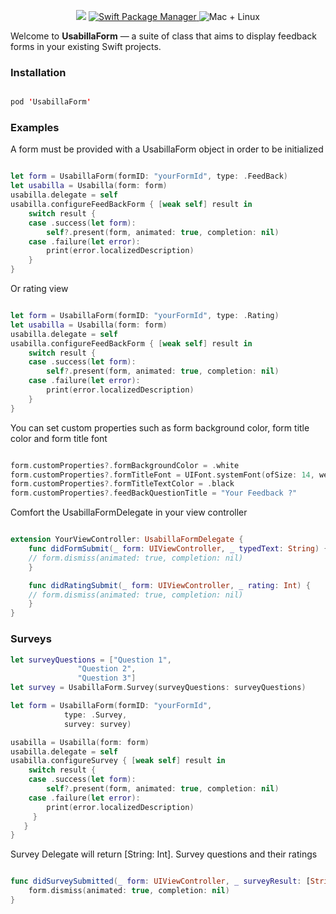 
<p align="center">

<img src="https://img.shields.io/badge/Swift-5.0-orange.svg" />

<a href="https://swift.org/package-manager">

<img src="https://img.shields.io/cocoapods/v/UsabillaForm.svg" alt="Swift Package Manager" />

</a>

<img src="https://img.shields.io/badge/platforms-ios-brightgreen.svg?style=flat" alt="Mac + Linux" />

</p>

  

Welcome to ****UsabillaForm**** — a suite of class that aims to display feedback forms in your existing Swift projects.

  

### Installation

```swift

pod 'UsabillaForm'

```

  

### Examples

A form must be provided with a UsabillaForm object in order to be initialized

```swift

let form = UsabillaForm(formID: "yourFormId", type: .FeedBack)
let usabilla = Usabilla(form: form)
usabilla.delegate = self
usabilla.configureFeedBackForm { [weak self] result in
    switch result {
	case .success(let form):
		self?.present(form, animated: true, completion: nil)
	case .failure(let error):
		print(error.localizedDescription)
	}
}
```

Or rating view

```swift

let form = UsabillaForm(formID: "yourFormId", type: .Rating)
let usabilla = Usabilla(form: form)
usabilla.delegate = self
usabilla.configureFeedBackForm { [weak self] result in
    switch result {
	case .success(let form):
		self?.present(form, animated: true, completion: nil)
	case .failure(let error):
		print(error.localizedDescription)
	}
}

```

  

You can set custom properties such as form background color, form title color and form title font

```swift

form.customProperties?.formBackgroundColor = .white
form.customProperties?.formTitleFont = UIFont.systemFont(ofSize: 14, weight: .light)
form.customProperties?.formTitleTextColor = .black
form.customProperties?.feedBackQuestionTitle = "Your Feedback ?"

```

Comfort the UsabillaFormDelegate in your view controller

```swift

extension YourViewController: UsabillaFormDelegate {
    func didFormSubmit(_ form: UIViewController, _ typedText: String) {
	// form.dismiss(animated: true, completion: nil)
    }

    func didRatingSubmit(_ form: UIViewController, _ rating: Int) {
	// form.dismiss(animated: true, completion: nil)
    }
}

```

### Surveys

```swift
let surveyQuestions = ["Question 1",
		       "Question 2",
		       "Question 3"]
let survey = UsabillaForm.Survey(surveyQuestions: surveyQuestions)

let form = UsabillaForm(formID: "yourFormId", 
			type: .Survey,
			survey: survey)

usabilla = Usabilla(form: form)
usabilla.delegate = self
usabilla.configureSurvey { [weak self] result in
    switch result {
    case .success(let form):
    	self?.present(form, animated: true, completion: nil)
    case .failure(let error):
        print(error.localizedDescription)
     }
   }
}

```

Survey Delegate will return [String: Int]. Survey questions and their ratings

```swift

func didSurveySubmitted(_ form: UIViewController, _ surveyResult: [String : Int]) {
    form.dismiss(animated: true, completion: nil)   
}

```
